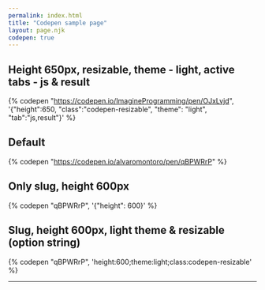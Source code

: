 ```yaml
---
permalink: index.html
title: "Codepen sample page"
layout: page.njk
codepen: true
---
```


## Height 650px, resizable, theme - light, active tabs - js & result

{% codepen "https://codepen.io/ImagineProgramming/pen/OJxLvjd", '{"height":650, "class":"codepen-resizable", "theme": "light", "tab":"js,result"}' %}

## Default

{% codepen "https://codepen.io/alvaromontoro/pen/qBPWRrP" %}

## Only slug, height 600px

{% codepen "qBPWRrP", '{"height": 600}' %}

## Slug, height 600px, light theme  & resizable (option string)

{% codepen "qBPWRrP", 'height:600;theme:light;class:codepen-resizable' %}

***
